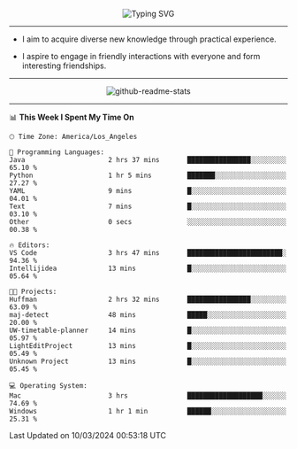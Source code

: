 <p align="center">
  <img src="https://readme-typing-svg.demolab.com?font=Fira+Code&weight=500&size=32&duration=2500&pause=1600&center=true&vCenter=true&random=false&width=1024&height=64&lines=Hi+there+%F0%9F%91%8B;I'm+delighted+you+could+make+it+here+%F0%9F%8E%89;I'm+Harry%2C+a+college+student+still+finding+my+way" alt="Typing SVG" />
</p>


---


- I aim to acquire diverse new knowledge through practical experience.

- I aspire to engage in friendly interactions with everyone and form interesting friendships.


---


<p align="center">
  <img src="https://github-readme-stats.vercel.app/api?username=Harry-Jing&show_icons=true" alt="github-readme-stats"/>
</p>


---

<!--START_SECTION:waka-->
📊 **This Week I Spent My Time On** 

```text
🕑︎ Time Zone: America/Los_Angeles

💬 Programming Languages: 
Java                     2 hrs 37 mins       ████████████████░░░░░░░░░   65.10 % 
Python                   1 hr 5 mins         ███████░░░░░░░░░░░░░░░░░░   27.27 % 
YAML                     9 mins              █░░░░░░░░░░░░░░░░░░░░░░░░   04.01 % 
Text                     7 mins              █░░░░░░░░░░░░░░░░░░░░░░░░   03.10 % 
Other                    0 secs              ░░░░░░░░░░░░░░░░░░░░░░░░░   00.38 % 

🔥 Editors: 
VS Code                  3 hrs 47 mins       ████████████████████████░   94.36 % 
Intellijidea             13 mins             █░░░░░░░░░░░░░░░░░░░░░░░░   05.64 % 

🐱‍💻 Projects: 
Huffman                  2 hrs 32 mins       ████████████████░░░░░░░░░   63.09 % 
maj-detect               48 mins             █████░░░░░░░░░░░░░░░░░░░░   20.00 % 
UW-timetable-planner     14 mins             █░░░░░░░░░░░░░░░░░░░░░░░░   05.97 % 
LightEditProject         13 mins             █░░░░░░░░░░░░░░░░░░░░░░░░   05.49 % 
Unknown Project          13 mins             █░░░░░░░░░░░░░░░░░░░░░░░░   05.45 % 

💻 Operating System: 
Mac                      3 hrs               ███████████████████░░░░░░   74.69 % 
Windows                  1 hr 1 min          ██████░░░░░░░░░░░░░░░░░░░   25.31 % 
```


 Last Updated on 10/03/2024 00:53:18 UTC
<!--END_SECTION:waka-->
